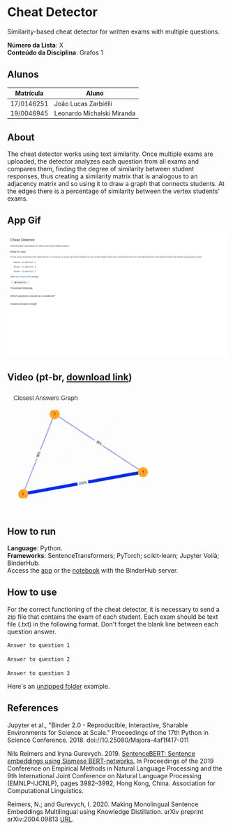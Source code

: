 # Cheat Detector
Similarity-based cheat detector for written exams with multiple questions.

**Número da Lista**: X<br>
**Conteúdo da Disciplina**: Grafos 1<br>

## Alunos
|Matrícula | Aluno |
| -- | -- |
| 17/0146251  |  João Lucas Zarbiélli |
| 19/0046945  |  Leonardo Michalski Miranda |

## About
The cheat detector works using text similarity. Once multiple exams are uploaded, the detector analyzes each question from all exams and compares them, finding the degree of similarity between student responses, thus creating a similarity matrix that is analogous to an adjacency matrix and so using it to draw a graph that connects students. At the edges there is a percentage of similarity between the vertex students' exams.


## App Gif
![Cheat Detector App Gif](assets/cheat_detector_app_gif.gif)

## Video (pt-br, [download link](https://raw.githubusercontent.com/projeto-de-algoritmos/Grafos1_CheatDetector/refactor/assets/cheat_detector_app_video.mp4))
[![](assets/cheat_detector_app_video_splash_screen.png)](https://youtu.be/LVv2pTIqSpo)

## How to run
**Language**: Python.<br>
**Frameworks**: SentenceTransformers; PyTorch; scikit-learn; Jupyter Voilà; BinderHub.<br>
Access the [app](https://mybinder.org/v2/gh/projeto-de-algoritmos/Grafos1_CheatDetector/main?urlpath=%2Fvoila%2Frender%2Fcheat_detector.ipynb) or the [notebook](https://mybinder.org/v2/gh/projeto-de-algoritmos/Grafos1_CheatDetector/main?filepath=cheat_detector.ipynb) with the BinderHub server.

## How to use
For the correct functioning of the cheat detector, it is necessary to send a zip file that contains the exam of each student. Each exam should be text file (.txt) in the following format. Don't forget the blank line between each question answer.

```
Answer to question 1

Answer to question 2

Answer to question 3
```

Here's an [unzipped folder](https://github.com/projeto-de-algoritmos/Grafos1_CheatDetector/tree/main/mock_data/prova_2) example.


## References

Jupyter et al., "Binder 2.0 - Reproducible, Interactive, Sharable
Environments for Science at Scale." Proceedings of the 17th Python
in Science Conference. 2018. doi://10.25080/Majora-4af1f417-011

Nils Reimers and Iryna Gurevych. 2019. [SentenceBERT: Sentence
embeddings using Siamese BERT-networks.](http://arxiv.org/abs/1908.10084)
In Proceedings of the 2019 Conference on Empirical Methods in Natural
Language Processing and the 9th International Joint Conference on Natural
Language Processing (EMNLP-IJCNLP), pages 3982–3992, Hong Kong, China.
Association for Computational Linguistics.

Reimers, N.; and Gurevych, I. 2020. Making Monolingual Sentence Embeddings
Multilingual using Knowledge Distillation. arXiv preprint arXiv:2004.09813
[URL](http://arxiv.org/abs/2004.09813).
